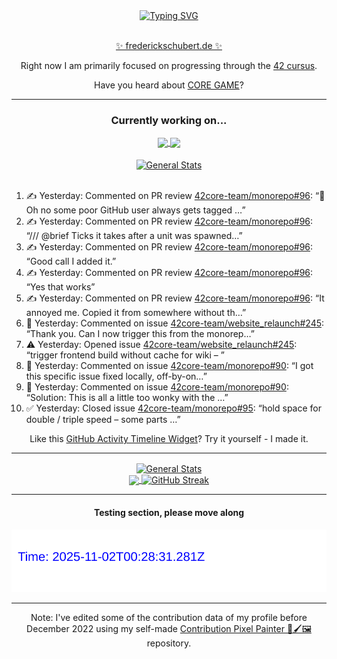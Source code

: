 <div align="center">
	<a href="https://git.io/typing-svg"><img src="https://readme-typing-svg.demolab.com?font=Fira+Code&size=30&pause=1000&color=70A5FD&background=1A1B27&center=true&vCenter=true&repeat=false&random=false&width=550&lines=%F0%9F%91%8B+Hello+World!+I'm+Freddy!+%F0%9F%96%96" alt="Typing SVG" /></a>
</div>
<br>
<div align="center">
	<p></p><a href="https://frederickschubert.de">✨ frederickschubert.de ✨</a></p>
	<p>Right now I am primarily focused on progressing through the <a href="https://github.com/FreddyMSchubert/42_cursus">42 cursus</a>.</p>
	<p>Have you heard about <a href="https://coregame.de/">CORE GAME</a>?</p>
</div>

<hr>

<div align="center">

### Currently working on...

<!-- [![current_repo](https://github-readme-stats.vercel.app/api/pin/?username=FreddyMSchubert&repo=Crafty_Concoctions&theme=tokyonight)](https://github.com/FreddyMSchubert/Crafty_Concoctions) -->

<div align="center">
	<a href="https://github.com/Reptudn/42_transcendence" target="_blank">
		<img align="center" src="https://github-readme-stats.vercel.app/api/pin/?username=Reptudn&repo=42_transcendence&theme=tokyonight" />
	</a>
	<a href="https://github.com/42core-team/monorepo" target="_blank">
		<img align="center" src="https://github-readme-stats.vercel.app/api/pin/?username=42core-team&repo=monorepo&theme=tokyonight" />
	</a>
</div>

<br>

<div align="center">
	<a href="https://github.com/FreddyMSchubert/42_cursus" target="_blank">
		<img align="center" src="https://github-readme-stats.vercel.app/api/pin/?username=FreddyMSchubert&repo=42_cursus&theme=tokyonight" alt="General Stats" />
	</a>
</div>

<br>

<div align="left">
<ol>
<!-- ACTIVITY:START -->
<li>✍️ Yesterday: Commented on PR review <a href="https://github.com/42core-team/monorepo/pull/96#discussion_r2345013016">42core-team/monorepo#96</a>: “🥶 Oh no some poor GitHub user always gets tagged …”</li>
<li>✍️ Yesterday: Commented on PR review <a href="https://github.com/42core-team/monorepo/pull/96#discussion_r2345011328">42core-team/monorepo#96</a>: “/// @brief Ticks it takes after a unit was spawned…”</li>
<li>✍️ Yesterday: Commented on PR review <a href="https://github.com/42core-team/monorepo/pull/96#discussion_r2345008250">42core-team/monorepo#96</a>: “Good call I added it.”</li>
<li>✍️ Yesterday: Commented on PR review <a href="https://github.com/42core-team/monorepo/pull/96#discussion_r2344985601">42core-team/monorepo#96</a>: “Yes that works”</li>
<li>✍️ Yesterday: Commented on PR review <a href="https://github.com/42core-team/monorepo/pull/96#discussion_r2344984548">42core-team/monorepo#96</a>: “It annoyed me. Copied it from somewhere without th…”</li>
<li>💬 Yesterday: Commented on issue <a href="https://github.com/42core-team/website_relaunch/issues/245#issuecomment-3286235442">42core-team/website_relaunch#245</a>: “Thank you. Can I now trigger this from the monorep…”</li>
<li>⚠️ Yesterday: Opened issue <a href="https://github.com/42core-team/website_relaunch/issues/245">42core-team/website_relaunch#245</a>: “trigger frontend build without cache for wiki – ”</li>
<li>💬 Yesterday: Commented on issue <a href="https://github.com/42core-team/monorepo/issues/90#issuecomment-3285023195">42core-team/monorepo#90</a>: “I got this specific issue fixed locally, off-by-on…”</li>
<li>💬 Yesterday: Commented on issue <a href="https://github.com/42core-team/monorepo/issues/90#issuecomment-3285021453">42core-team/monorepo#90</a>: “Solution: This is all a little too wonky with the …”</li>
<li>✅ Yesterday: Closed issue <a href="https://github.com/42core-team/monorepo/issues/95">42core-team/monorepo#95</a>: “hold space for double / triple speed – some parts …”</li>
<!-- ACTIVITY:END -->
</ol>
</div>

Like this [GitHub Activity Timeline Widget](https://github.com/FreddyMSchubert/github-activity-timeline)? Try it yourself - I made it.

<hr>

<div align="center">
	<a href="https://github.com/anuraghazra/github-readme-stats" target="_blank">
		<img height=200 align="center" src="https://github-readme-stats.vercel.app/api?username=FreddyMSchubert&show_icons=true&theme=tokyonight&card_width=650" alt="General Stats" />
	</a>
</div>

<div align="center">
	<a href="https://github.com/anuraghazra/github-readme-stats" target="_blank">
		<img height=200 align="center" src="https://github-readme-stats.vercel.app/api/top-langs/?username=FreddyMSchubert&layout=donut&theme=tokyonight&card_width=320">
	</a>
	<a href="https://github.com/DenverCoder1/github-readme-streak-stats" target="_blank">
		<img height=200 align="center" src="https://streak-stats.demolab.com?user=FreddyMSchubert&theme=tokyonight&date_format=j%20M%5B%20Y%5D&card_width=320&card_height=200&hide_total_contributions=true" alt="GitHub Streak" />
	</a>
</div>

<hr>

#### Testing section, please move along

![GitHub Defenders SVG](https://github.com/FreddyMSchubert/FreddyMSchubert/blob/github_defenders_output/output.svg)

<hr>

Note: I've edited some of the contribution data of my profile before December 2022 using my self-made [Contribution Pixel Painter 🎨🖌️🖼️](https://github.com/FreddyMSchubert/contribution-pixel-painter) repository.
